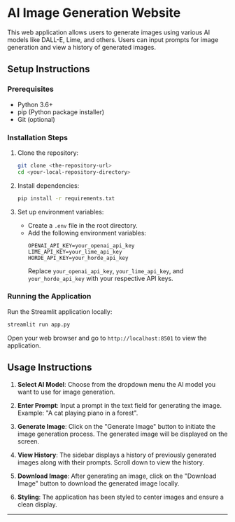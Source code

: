 # AI Image Generation Website

This web application allows users to generate images using various AI models like DALL-E, Lime, and others. Users can input prompts for image generation and view a history of generated images.

## Setup Instructions

### Prerequisites

- Python 3.6+
- pip (Python package installer)
- Git (optional)

### Installation Steps

1. Clone the repository:
   ```bash
   git clone <the-repository-url>
   cd <your-local-repository-directory>
   ```

2. Install dependencies:
   ```bash
   pip install -r requirements.txt
   ```

3. Set up environment variables:
   - Create a `.env` file in the root directory.
   - Add the following environment variables:
     ```plaintext
     OPENAI_API_KEY=your_openai_api_key
     LIME_API_KEY=your_lime_api_key
     HORDE_API_KEY=your_horde_api_key
     ```
     Replace `your_openai_api_key`, `your_lime_api_key`, and `your_horde_api_key` with your respective API keys.

### Running the Application

Run the Streamlit application locally:
   ```bash
   streamlit run app.py
   ```

Open your web browser and go to `http://localhost:8501` to view the application.

## Usage Instructions

1. **Select AI Model**: Choose from the dropdown menu the AI model you want to use for image generation.
   
2. **Enter Prompt**: Input a prompt in the text field for generating the image. Example: "A cat playing piano in a forest".

3. **Generate Image**: Click on the "Generate Image" button to initiate the image generation process. The generated image will be displayed on the screen.

4. **View History**: The sidebar displays a history of previously generated images along with their prompts. Scroll down to view the history.

5. **Download Image**: After generating an image, click on the "Download Image" button to download the generated image locally.

6. **Styling**: The application has been styled to center images and ensure a clean display.

---